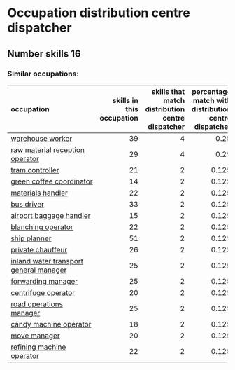 # Occupation distribution centre dispatcher
## Number skills 16
### Similar occupations:
| occupation                                                                          |   skills in this occupation |   skills that match distribution centre dispatcher |   percentage match with distribution centre dispatcher |   skills not in distribution centre dispatcher |
|:------------------------------------------------------------------------------------|----------------------------:|---------------------------------------------------:|-------------------------------------------------------:|-----------------------------------------------:|
| [warehouse worker](warehouse_worker.md)                                             |                          39 |                                                  4 |                                                  0.25  |                                             35 |
| [raw material reception operator](raw_material_reception_operator.md)               |                          29 |                                                  4 |                                                  0.25  |                                             25 |
| [tram controller](tram_controller.md)                                               |                          21 |                                                  2 |                                                  0.125 |                                             19 |
| [green coffee coordinator](green coffee coordinator.md)                             |                          14 |                                                  2 |                                                  0.125 |                                             12 |
| [materials handler](materials_handler.md)                                           |                          22 |                                                  2 |                                                  0.125 |                                             20 |
| [bus driver](bus_driver.md)                                                         |                          33 |                                                  2 |                                                  0.125 |                                             31 |
| [airport baggage handler](airport_baggage_handler.md)                               |                          15 |                                                  2 |                                                  0.125 |                                             13 |
| [blanching operator](blanching_operator.md)                                         |                          22 |                                                  2 |                                                  0.125 |                                             20 |
| [ship planner](ship_planner.md)                                                     |                          51 |                                                  2 |                                                  0.125 |                                             49 |
| [private chauffeur](private_chauffeur.md)                                           |                          26 |                                                  2 |                                                  0.125 |                                             24 |
| [inland water transport general manager](inland_water_transport_general_manager.md) |                          25 |                                                  2 |                                                  0.125 |                                             23 |
| [forwarding manager](forwarding_manager.md)                                         |                          25 |                                                  2 |                                                  0.125 |                                             23 |
| [centrifuge operator](centrifuge_operator.md)                                       |                          20 |                                                  2 |                                                  0.125 |                                             18 |
| [road operations manager](road_operations_manager.md)                               |                          25 |                                                  2 |                                                  0.125 |                                             23 |
| [candy machine operator](candy_machine_operator.md)                                 |                          18 |                                                  2 |                                                  0.125 |                                             16 |
| [move manager](move_manager.md)                                                     |                          20 |                                                  2 |                                                  0.125 |                                             18 |
| [refining machine operator](refining_machine_operator.md)                           |                          22 |                                                  2 |                                                  0.125 |                                             20 |
